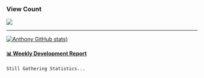 ### View Count
<p>
  <a href="https://count.getloli.com/"><img src="https://count.getloli.com/get/@asmedeus998?theme=rule34"></a>
</p>

---
[![Anthony GitHub stats](https://github-readme-stats.vercel.app/api?username=asmedeus998&count_private=true&hide=prs,issues&show_icons=true&theme=cobalt))](https://github.com/Asmedeus998/github-readme-stats)




 <!-- waka-box start -->
#### <a href="https://gist.github.com/62b1b49265364e81c24d4e0edc1aabf7" target="_blank">📊 Weekly Development Report</a>
```text
Still Gathering Statistics...
```
<!-- Powered by https://github.com/journey-ad/waka-box-go . -->
<!-- waka-box end -->



<!--
**Asmedeus998/Asmedeus998** is a ✨ _special_ ✨ repository because its `README.md` (this file) appears on your GitHub profile.

Here are some ideas to get you started:

- 🔭 I’m currently working on ...
- 🌱 I’m currently learning ...
- 👯 I’m looking to collaborate on ...
- 🤔 I’m looking for help with ...
- 💬 Ask me about ...
- 📫 How to reach me: ...
- 😄 Pronouns: ...
- ⚡ Fun fact: ...
-->
